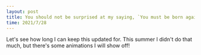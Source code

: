 ```yaml
---
layout: post
title: You should not be surprised at my saying, `You must be born again. '
time: 2021/7/28
---
```


Let's see how long I can keep this updated for. This summer I didn't do that much, but there's some animations I will show off!